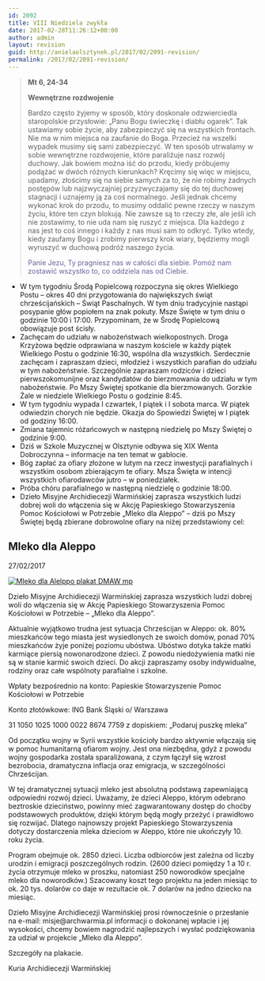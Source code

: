 ```yaml
---
id: 2092
title: VIII Niedziela zwykła
date: 2017-02-28T11:26:12+00:00
author: admin
layout: revision
guid: http://anielaolsztynek.pl/2017/02/2091-revision/
permalink: /2017/02/2091-revision/
---
```

> **Mt 6, 24-34**
> 
> **Wewnętrzne rozdwojenie**
> 
> Bardzo często żyjemy w sposób, który doskonale odzwierciedla staropolskie przysłowie: &#8222;Panu Bogu świeczkę i diabłu ogarek&#8221;. Tak ustawiamy sobie życie, aby zabezpieczyć się na wszystkich frontach. Nie ma w nim miejsca na zaufanie do Boga. Przecież na wszelki wypadek musimy się sami zabezpieczyć. W ten sposób utrwalamy w sobie wewnętrzne rozdwojenie, które paraliżuje nasz rozwój duchowy. Jak bowiem można iść do przodu, kiedy próbujemy podążać w dwóch różnych kierunkach? Kręcimy się więc w miejscu, upadamy, złościmy się na siebie samych za to, że nie robimy żadnych postępów lub najzwyczajniej przyzwyczajamy się do tej duchowej stagnacji i uznajemy ją za coś normalnego. Jeśli jednak chcemy wykonać krok do przodu, to musimy oddalić pewne rzeczy w naszym życiu, które ten czyn blokują. Nie zawsze są to rzeczy złe, ale jeśli ich nie zostawimy, to nie uda nam się ruszyć z miejsca. Dla każdego z nas jest to coś innego i każdy z nas musi sam to odkryć. Tylko wtedy, kiedy zaufamy Bogu i zrobimy pierwszy krok wiary, będziemy mogli wyruszyć w duchową podróż naszego życia.
> 
> <span style="color: #666699;">Panie Jezu, Ty pragniesz nas w całości dla siebie. Pomóż nam zostawić wszystko to, co oddziela nas od Ciebie.</span>

  * W tym tygodniu Środą Popielcową rozpoczyna się okres Wielkiego Postu – okres 40 dni przygotowania do największych świąt chrześcijańskich – Świąt Paschalnych. W tym dniu tradycyjnie nastąpi posypanie głów popiołem na znak pokuty. Msze Święte w tym dniu o godzinie 10:00 i 17:00. Przypominam, że w Środę Popielcową obowiązuje post ścisły.
  * Zachęcam do udziału w nabożeństwach wielkopostnych. Droga Krzyżowa będzie odprawiana w naszym kościele w każdy piątek Wielkiego Postu o godzinie 16:30, wspólna dla wszystkich. Serdecznie zachęcam i zapraszam dzieci, młodzież i wszystkich parafian do udziału w tym nabożeństwie. Szczególnie zapraszam rodziców i dzieci pierwszokomunijne oraz kandydatów do bierzmowania do udziału w tym nabożeństwie. Po Mszy Świętej spotkanie dla bierzmowanych. Gorzkie Żale w niedziele Wielkiego Postu o godzinie 8:45.
  * W tym tygodniu wypada I czwartek, I piątek i I sobota marca. W piątek odwiedzin chorych nie będzie. Okazja do Spowiedzi Świętej w I piątek od godziny 16:00.
  * Zmiana tajemnic różańcowych w następną niedzielę po Mszy Świętej o godzinie 9:00.
  * Dziś w Szkole Muzycznej w Olsztynie odbywa się XIX Wenta Dobroczynna &#8211; informacje na ten temat w gablocie.
  * Bóg zapłać za ofiary złożone w lutym na rzecz inwestycji parafialnych i wszystkim osobom zbierającym te ofiary. Msza Święta w intencji wszystkich ofiarodawców jutro – w poniedziałek.
  * Próba chóru parafialnego w następną niedzielę o godzinie 18:00.
  * Dzieło Misyjne Archidiecezji Warmińskiej zaprasza wszystkich ludzi dobrej woli do włączenia się w Akcję Papieskiego Stowarzyszenia Pomoc Kościołowi w Potrzebie &#8222;Mleko dla Aleppo&#8221; &#8211; dziś po Mszy Świętej będą zbierane dobrowolne ofiary na niżej przedstawiony cel:

## Mleko dla Aleppo

<div>
  27/02/2017
</div>

[![Mleko dla Alelppo plakat DMAW mp](http://archwarmia.pl/assets/news-articles/thumbnails/_resampled/SetWidth250-Mleko-dla-Alelppo-plakat-DMAW-mp.jpg)](http://archwarmia.pl/assets/news-articles/thumbnails/Mleko-dla-Alelppo-plakat-DMAW-mp.jpg)

<div>
  <p>
    Dzieło Misyjne Archidiecezji Warmińskiej zaprasza wszystkich ludzi dobrej woli do włączenia się w Akcję Papieskiego Stowarzyszenia Pomoc Kościołowi w Potrzebie &#8211; „Mleko dla Aleppo”.
  </p>
</div>

<div>
  <p>
    Aktualnie wyjątkowo trudna jest sytuacja Chrześcijan w Aleppo: ok. 80% mieszkańców tego miasta jest wysiedlonych ze swoich domów, ponad 70% mieszkańców żyje poniżej poziomu ubóstwa. Ubóstwo dotyka także matki karmiące piersią nowonarodzone dzieci. Z powodu niedożywienia matki nie są w stanie karmić swoich dzieci. Do akcji zapraszamy osoby indywidualne, rodziny oraz całe wspólnoty parafialne i szkolne.
  </p>
  
  <p>
    Wpłaty bezpośrednio na konto: Papieskie Stowarzyszenie Pomoc Kościołowi w Potrzebie
  </p>
  
  <p>
    Konto złotówkowe: ING Bank Śląski o/ Warszawa
  </p>
  
  <p>
    31 1050 1025 1000 0022 8674 7759 z dopiskiem: „Podaruj puszkę mleka”
  </p>
  
  <p>
    Od początku wojny w Syrii wszystkie kościoły bardzo aktywnie włączają się w pomoc humanitarną ofiarom wojny. Jest ona niezbędna, gdyż z powodu wojny gospodarka została sparaliżowana, z czym łączył się wzrost bezrobocia, dramatyczna inflacja oraz emigracja, w szczególności Chrześcijan.
  </p>
  
  <p>
    W tej dramatycznej sytuacji mleko jest absolutną podstawą zapewniającą odpowiedni rozwój dzieci. Uważamy, że dzieci Aleppo, którym odebrano beztroskie dzieciństwo, powinny mieć zagwarantowany dostęp do choćby podstawowych produktów, dzięki którym będą mogły przeżyć i prawidłowo się rozwijać. Dlatego najnowszy projekt Papieskiego Stowarzyszenia dotyczy dostarczenia mleka dzieciom w Aleppo, które nie ukończyły 10. roku życia.
  </p>
  
  <p>
    Program obejmuje ok. 2850 dzieci. Liczba odbiorców jest zależna od liczby urodzin i emigracji poszczególnych rodzin. (2600 dzieci pomiędzy 1 a 10 r. życia otrzymuje mleko w proszku, natomiast 250 noworodków specjalne mleko dla noworodków.) Szacowany koszt tego projektu na jeden miesiąc to ok. 20 tys. dolarów co daje w rezultacie ok. 7 dolarów na jedno dziecko na miesiąc.
  </p>
  
  <p>
    Dzieło Misyjne Archidiecezji Warmińskiej prosi równocześnie o przesłanie na e-mail: misje@archwarmia.pl informacji o dokonanej wpłacie i jej wysokości, chcemy bowiem nagrodzić najlepszych i wysłać podziękowania za udział w projekcie „Mleko dla Aleppo”.
  </p>
  
  <p>
    Szczegóły na plakacie.
  </p>
  
  <p>
    Kuria Archidiecezji Warmińskiej
  </p>
</div>